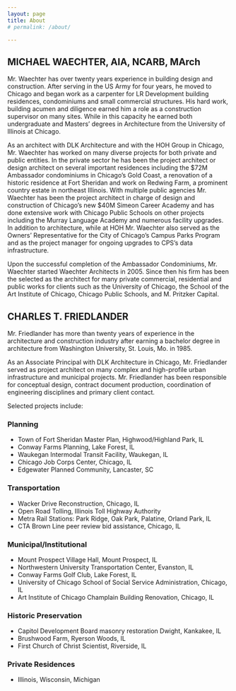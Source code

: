 ```yaml
---
layout: page
title: About
# permalink: /about/

---
```


## MICHAEL WAECHTER, AIA, NCARB, MArch

Mr. Waechter has over twenty years experience in building design and construction. After serving in the US Army for four years, he moved to Chicago and began work as a carpenter for LR Development building residences, condominiums and small commercial structures. His hard work, building acumen and diligence earned him a role as a construction supervisor on many sites. While in this capacity he earned both undergraduate and Masters’ degrees in Architecture from the University of Illinois at Chicago.

As an architect with DLK Architecture and with the HOH Group in Chicago, Mr. Waechter has worked on many diverse projects for both private and public entities. In the private sector he has been the project architect or design architect on several important residences including the $72M Ambassador condominiums in Chicago’s Gold Coast, a renovation of a historic residence at Fort Sheridan and work on Redwing Farm, a prominent country estate in northeast Illinois. With multiple public agencies Mr. Waechter has been the project architect in charge of design and construction of Chicago’s new $40M Simeon Career Academy and has done extensive work with Chicago Public Schools on other projects including the Murray Language Academy and numerous facility upgrades. In addition to architecture, while at HOH Mr. Waechter also served as the Owners’ Representative for the City of Chicago’s Campus Parks Program and as the project manager for ongoing upgrades to CPS’s data infrastructure.

Upon the successful completion of the Ambassador Condominiums, Mr. Waechter started Waechter Architects in 2005. Since then his firm has been the selected as the architect for many private commercial, residential and public works for clients such as the University of Chicago, the School of the Art Institute of Chicago, Chicago Public Schools, and M. Pritzker Capital.

## CHARLES T. FRIEDLANDER

Mr. Friedlander has more than twenty years of experience in the architecture and construction industry after earning a bachelor degree in architecture from Washington University, St. Louis, Mo. in 1985.

As an Associate Principal with DLK Architecture in Chicago, Mr. Friedlander served as project architect on many complex and high-profile urban infrastructure and municipal projects. Mr. Friedlander has been responsible for conceptual design, contract document production, coordination of engineering disciplines and primary client contact.

Selected projects include:

### Planning

* Town of Fort Sheridan Master Plan, Highwood/Highland Park, IL
* Conway Farms Planning, Lake Forest, IL
* Waukegan Intermodal Transit Facility, Waukegan, IL
* Chicago Job Corps Center, Chicago, IL
* Edgewater Planned Community, Lancaster, SC

### Transportation

* Wacker Drive Reconstruction, Chicago, IL
* Open Road Tolling, Illinois Toll Highway Authority
* Metra Rail Stations: Park Ridge, Oak Park, Palatine, Orland Park, IL
* CTA Brown Line peer review bid assistance, Chicago, IL

### Municipal/Institutional

* Mount Prospect Village Hall, Mount Prospect, IL
* Northwestern University Transportation Center, Evanston, IL
* Conway Farms Golf Club, Lake Forest, IL
* University of Chicago School of Social Service Administration, Chicago, IL
* Art Institute of Chicago Champlain Building Renovation, Chicago, IL

### Historic Preservation

* Capitol Development Board masonry restoration Dwight, Kankakee, IL
* Brushwood Farm, Ryerson Woods, IL
* First Church of Christ Scientist, Riverside, IL

### Private Residences
* Illinois, Wisconsin, Michigan

